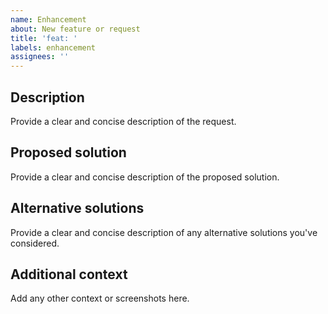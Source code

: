 ```yaml
---
name: Enhancement
about: New feature or request
title: 'feat: '
labels: enhancement
assignees: ''
---
```


## Description

Provide a clear and concise description of the request.

## Proposed solution

Provide a clear and concise description of the proposed solution.

## Alternative solutions

Provide a clear and concise description of any alternative solutions you've considered.

## Additional context

Add any other context or screenshots here.
